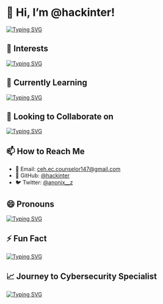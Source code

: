 # 👋 Hi, I’m @hackinter!

[![Typing SVG](https://readme-typing-svg.demolab.com/?lines=Welcome+to+my+profile;I+am+a+Cybersecurity+Enthusiast!&color=39d609&fontSize=30)](https://git.io/typing-svg)

## 👀 Interests
[![Typing SVG](https://readme-typing-svg.demolab.com/?lines=Cybersecurity;Programming;Hacking+Tools;&color=39d609&fontSize=30)](https://git.io/typing-svg)

## 🌱 Currently Learning
[![Typing SVG](https://readme-typing-svg.demolab.com/?lines=Bug+hunting+%26+malware+forensics;Mobile+pentesting+%26+Web3;Python;JavaScript;Web+Development;&color=39d609&fontSize=30)](https://git.io/typing-svg)

## 💞️ Looking to Collaborate on
[![Typing SVG](https://readme-typing-svg.demolab.com/?lines=Managing+tech+communities;Content+creation;Writing+useful+tools;Building+%26+contributing+to+open-source+projects;&color=39d609&fontSize=30)](https://git.io/typing-svg)

## 📫 How to Reach Me
- 📧 Email: ceh.ec.counselor147@gmail.com
- 🐙 GitHub: [@hackinter](https://github.com/hackinter)
- 🐦 Twitter: [@anonix__z](https://twitter.com/anonix__z)

## 😄 Pronouns
[![Typing SVG](https://readme-typing-svg.demolab.com/?lines=He/Him;&color=39d609&fontSize=30)](https://git.io/typing-svg)

## ⚡ Fun Fact
[![Typing SVG](https://readme-typing-svg.demolab.com/?lines=I+once+built+a+drone+that+could+fly+autonomously+for+a+project!&color=39d609&fontSize=30)](https://git.io/typing-svg)

## 📈 Journey to Cybersecurity Specialist
[![Typing SVG](https://readme-typing-svg.demolab.com/?lines=Journey+to+Cybersecurity+Specialist;Updating+my+skills+and+knowledge;&color=39d609&fontSize=30)](https://git.io/typing-svg)
